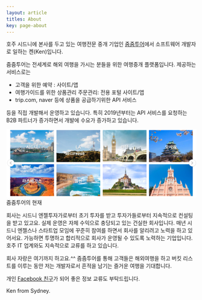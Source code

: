 ```yaml
---
layout: article
titles: About
key: page-about
---
```


호주 시드니에 본사를 두고 있는 여행전문 중개 기업인 [줌줌투어](https://www.zoomzoomtour.com)에서 소프트웨어 개발자로 일하는 켄(Ken)입니다. 

줌줌투어는 전세계로 해외 여행을 가시는 분들을 위한 여행중개 플랫폼입니다.
제공하는 서비스로는
- 고객을 위한 예약 : 사이트/앱
- 여행가이드를 위한 상품관리 주문관리: 전용 포털 사이트/앱
- trip.com, naver 등에 상품을 공급하기위한 API 서비스

등을 직접 개발해서 운영하고 있습니다.
특히 2019년부터는 API 서비스를 요청하는 B2B 파트너가 증가하면서 개발에 수요가 증가하고 있습니다.

![ZoomZoom tour](/assets/images/zoomzoomtour.jpg)
줌줌투어의 현재

회사는 시드니 엔젤투자가로부터 초기 투자를 받고 투자가들로부터 지속적으로 컨설팅을 받고 있고요.
실제 운영은 자체 수익으로 충당되고 있는 건실한 회사입니다.
매년 시드니 엔젤스나 스타트업 모임에 꾸준히 참여를  하면서 회사를 알리려고 노력을 하고 있어서요.
가능하면 투명하고 합리적으로 회사가 운영될 수 있도록 노력하는 기업입니다.
호주 IT 업계와도 지속적으로 교류를 하고 있습니다.

회사 자랑은 여기까지 하고요.^^
줌줌투어를 통해 고객들은 해외여행을 하고 버킷 리스트를 이루는 동안 저는 개발자로서 흔적을 남기는 즐거운 여행을 기대합니다.

개인 [Facebook 친구](https://www.facebook.com/endiyoo)가 되어 좋은 정보 교류도 부탁드립니다.

Ken from Sydney.

